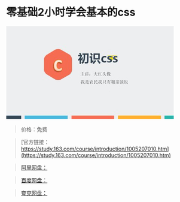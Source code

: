 # 零基础2小时学会基本的css

![img](../../../assets/study163/free/13dc5fec-6ff6-44c5-95b0-571cff6a30c8.jpg)

> 价格：免费

> [官方链接：https://study.163.com/course/introduction/1005207010.htm](https://study.163.com/course/introduction/1005207010.htm)

> [阿里网盘：]()

> [百度网盘：]()

> [夸克网盘：]()
